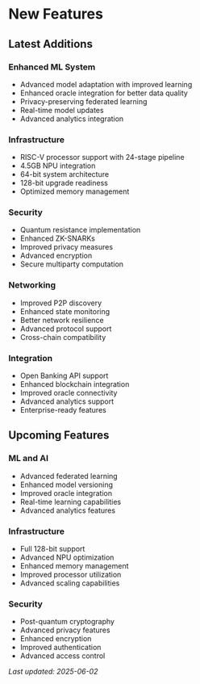 # New Features

## Latest Additions

### Enhanced ML System

- Advanced model adaptation with improved learning
- Enhanced oracle integration for better data quality
- Privacy-preserving federated learning
- Real-time model updates
- Advanced analytics integration

### Infrastructure

- RISC-V processor support with 24-stage pipeline
- 4.5GB NPU integration
- 64-bit system architecture
- 128-bit upgrade readiness
- Optimized memory management

### Security

- Quantum resistance implementation
- Enhanced ZK-SNARKs
- Improved privacy measures
- Advanced encryption
- Secure multiparty computation

### Networking

- Improved P2P discovery
- Enhanced state monitoring
- Better network resilience
- Advanced protocol support
- Cross-chain compatibility

### Integration

- Open Banking API support
- Enhanced blockchain integration
- Improved oracle connectivity
- Advanced analytics support
- Enterprise-ready features

## Upcoming Features

### ML and AI

- Advanced federated learning
- Enhanced model versioning
- Improved oracle integration
- Real-time learning capabilities
- Advanced analytics features

### Infrastructure

- Full 128-bit support
- Advanced NPU optimization
- Enhanced memory management
- Improved processor utilization
- Advanced scaling capabilities

### Security

- Post-quantum cryptography
- Advanced privacy features
- Enhanced encryption
- Improved authentication
- Advanced access control

*Last updated: 2025-06-02*
